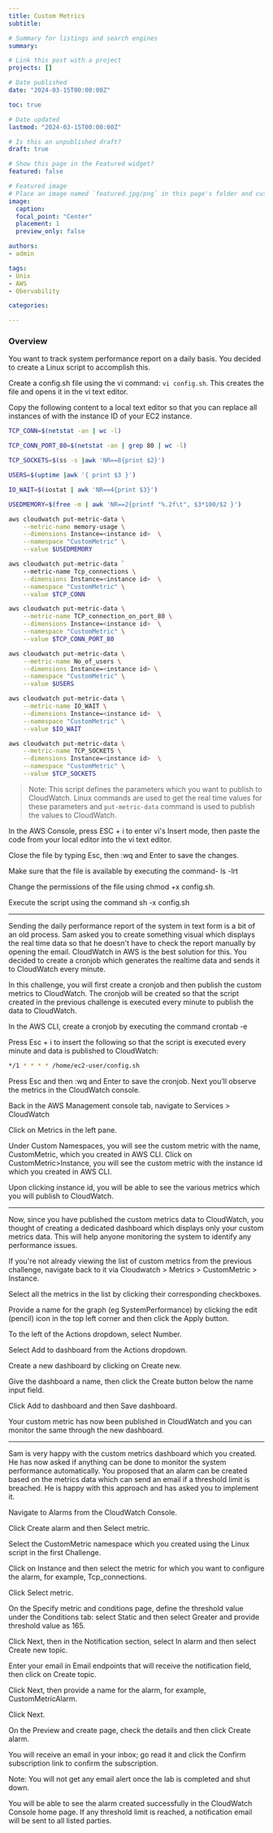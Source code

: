```yaml
---
title: Custom Metrics
subtitle:

# Summary for listings and search engines
summary:

# Link this post with a project
projects: []

# Date published
date: "2024-03-15T00:00:00Z"

toc: true

# Date updated
lastmod: "2024-03-15T00:00:00Z"

# Is this an unpublished draft?
draft: true

# Show this page in the Featured widget?
featured: false

# Featured image
# Place an image named `featured.jpg/png` in this page's folder and customize its options here.
image:
  caption:
  focal_point: "Center"
  placement: 1
  preview_only: false

authors:
- admin

tags:
- Unix
- AWS
- Obervability

categories:

---
```


<!--more-->

### Overview

You want to track system performance report on a daily basis. You decided to create a Linux script to accomplish this.

Create a config.sh file using the vi command: ```vi config.sh```. This creates the file and opens it in the vi text editor.

Copy the following content to a local text editor so that you can replace all instances of **<instance id>** with the instance ID of your EC2 instance. 

```bash
TCP_CONN=$(netstat -an | wc -l)

TCP_CONN_PORT_80=$(netstat -an | grep 80 | wc -l)

TCP_SOCKETS=$(ss -s |awk 'NR==8{print $2}')

USERS=$(uptime |awk '{ print $3 }')

IO_WAIT=$(iostat | awk 'NR==4{print $3}')

USEDMEMORY=$(free -m | awk 'NR==2{printf "%.2f\t", $3*100/$2 }')

aws cloudwatch put-metric-data \
    --metric-name memory-usage \
    --dimensions Instance=<instance id>  \
    --namespace "CustomMetric" \
    --value $USEDMEMORY

aws cloudwatch put-metric-data `
    --metric-name Tcp_connections \
    --dimensions Instance=<instance id>  \
    --namespace "CustomMetric" \
    --value $TCP_CONN

aws cloudwatch put-metric-data \
    --metric-name TCP_connection_on_port_80 \
    --dimensions Instance=<instance id>  \
    --namespace "CustomMetric" \
    --value $TCP_CONN_PORT_80

aws cloudwatch put-metric-data \
    --metric-name No_of_users \
    --dimensions Instance=<instance id> \
    --namespace "CustomMetric" \
    --value $USERS

aws cloudwatch put-metric-data \
    --metric-name IO_WAIT \
    --dimensions Instance=<instance id>  \
    --namespace "CustomMetric" \
    --value $IO_WAIT

aws cloudwatch put-metric-data \
    --metric-name TCP_SOCKETS \
    --dimensions Instance=<instance id>  \
    --namespace "CustomMetric" \
    --value $TCP_SOCKETS
```

>Note: This script defines the parameters which you want to publish to CloudWatch. Linux commands are used to get the real time values for these parameters and ```put-metric-data``` command is used to publish the values to CloudWatch.

In the AWS Console, press ESC + i to enter vi's Insert mode, then paste the code from your local editor into the vi text editor.

Close the file by typing Esc, then :wq and Enter to save the changes.

Make sure that the file is available by executing the command- ls -lrt

Change the permissions of the file using chmod +x config.sh.

Execute the script using the command sh -x config.sh 

---

Sending the daily performance report of the system in text form is a bit of an old process. Sam asked you to create something visual which displays the real time data so that he doesn't have to check the report manually by opening the email. CloudWatch in AWS is the best solution for this. You decided to create a cronjob which generates the realtime data and sends it to CloudWatch every minute.

In this challenge, you will first create a cronjob and then publish the custom metrics to CloudWatch. The cronjob will be created so that the script created in the previous challenge is executed every minute to publish the data to CloudWatch.

In the AWS CLI, create a cronjob by executing the command crontab -e

Press Esc + i to insert the following so that the script is executed every minute and data is published to CloudWatch:

```bash 
*/1 * * * * /home/ec2-user/config.sh
```

Press Esc and then  :wq and Enter to save the cronjob. Next you’ll observe the metrics in the CloudWatch console. 

Back in the AWS Management console tab, navigate to Services > CloudWatch

Click on Metrics in the left pane.

Under Custom Namespaces, you will see the custom metric with the name, CustomMetric, which you created in AWS CLI. Click on CustomMetric>Instance, you will see the custom metric with the instance id which you created in AWS CLI.

Upon clicking instance id, you will be able to see the various metrics which you will publish to CloudWatch. 

---

Now, since you have published the custom metrics data to CloudWatch, you thought of creating a dedicated dashboard which displays only your custom metrics data. This will help anyone monitoring the system to identify any performance issues.

If you're not already viewing the list of custom metrics from the previous challenge, navigate back to it via Cloudwatch > Metrics > CustomMetric > Instance.

Select all the metrics in the list by clicking their corresponding checkboxes.

Provide a name for the graph (eg SystemPerformance) by clicking the edit (pencil) icon in the top left corner and then click the Apply button. 

To the left of the Actions dropdown, select Number.

Select Add to dashboard from the Actions dropdown.

Create a new dashboard by clicking on Create new. 

Give the dashboard a name, then click the Create button below the name input field. 

Click Add to dashboard and then Save dashboard.

 Your custom metric has now been published in CloudWatch and you can monitor the same through the new dashboard. 

---

Sam is very happy with the custom metrics dashboard which you created. He has now asked  if anything can be done to monitor the system performance automatically. You proposed that an alarm can be created based on the metrics data which can send an email if a threshold limit is breached. He is happy with this approach and has asked you to implement it.

Navigate to Alarms from the CloudWatch Console.

Click Create alarm and then Select metric.

Select the CustomMetric namespace which you created using the Linux script in the first Challenge.

Click on Instance and then select the metric for which you want to configure the alarm, for example, Tcp_connections.

Click Select metric.

On the Specify metric and conditions page, define the threshold value under the Conditions tab: select Static and then select Greater and provide threshold value as 165. 

Click Next, then in the Notification section, select In alarm and then select Create new topic.

Enter your email in Email endpoints that will receive the notification field, then click on Create topic. 

Click Next, then provide a name for the alarm, for example, CustomMetricAlarm.

 Click Next.

On the Preview and create page, check the details and then click Create alarm. 

You will receive an email in your inbox; go read it and click the Confirm subscription link to confirm the subscription.

Note: You will not get any email alert once the lab is completed and shut down. 

You will be able to see the alarm created successfully in the CloudWatch Console home page. If any threshold limit is reached, a notification email will be sent to all listed parties.

